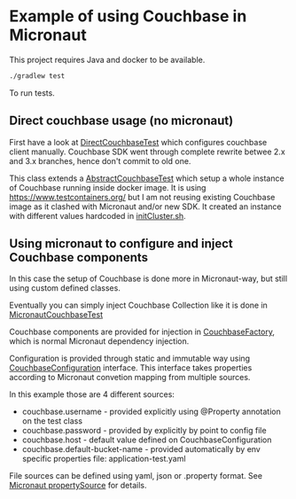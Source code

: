 # Example of using Couchbase in Micronaut

This project requires Java and docker to be available.

```sh
./gradlew test
```

To run tests.

## Direct couchbase usage (no micronaut)

First have a look at [DirectCouchbaseTest](src/test/java/micronaut/couchbase/DirectCouchbaseTest.java) which configures couchbase client manually. Couchbase SDK went through complete rewrite betwee 2.x and 3.x branches, hence don't commit to old one.

This class extends a [AbstractCouchbaseTest](src/test/java/micronaut/couchbase/AbstractCouchbaseTest.java) which setup a whole instance of Couchbase running inside docker image. It is using https://www.testcontainers.org/ but I am not reusing existing Couchbase image as it clashed with Micronaut and/or new SDK. It created an instance with different values hardcoded in [initCluster.sh](src/test/resources/initCluster.sh).


## Using micronaut to configure and inject Couchbase components

In this case the setup of Couchbase is done more in Micronaut-way, but still using custom defined classes.

Eventually you can simply inject Couchbase Collection like it is done in 
[MicronautCouchbaseTest](src/test/java/micronaut/couchbase/MicronautCouchbaseTest.java#L36)

Couchbase components are provided for injection in [CouchbaseFactory](src/main/java/micronaut/couchbase/CouchbaseFactory.java), which is normal Micronaut dependency injection.

Configuration is provided through static and immutable way using [CouchbaseConfiguration](src/main/java/micronaut/couchbase/CouchbaseConfiguration.java) interface.
This interface takes properties according to Micronaut convetion mapping from multiple sources.

In this example those are 4 different sources:
 * couchbase.username - provided explicitly using @Property annotation on the test class
 * couchbase.password - provided by explicitly by point to config file
 * couchbase.host - default value defined on CouchbaseConfiguration
 * couchbase.default-bucket-name - provided automatically by env specific properties file: application-test.yaml
 
File sources can be defined using yaml, json or .property format. See [Micronaut propertySource](https://docs.micronaut.io/latest/guide/index.html#propertySource) for details.
